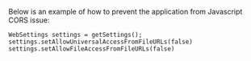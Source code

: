 
Below is an example of how to prevent the application from Javascript CORS issue:

    WebSettings settings = getSettings();
    settings.setAllowUniversalAccessFromFileURLs(false)
    settings.setAllowFileAccessFromFileURLs(false)

